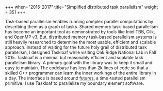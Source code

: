 +++
when="2015-2017"
title="Simplified distributed task parallelism"
weight = 351
+++

Task-based parallelism enables running complex parallel computations by describing them as a graph of tasks. Shared memory task-based parallelism has become an important tool as demonstrated by tools like Intel TBB, Cilk, and OpenMP v3. But, distributed memory task-based parallelism systems is still heavily researched to determine the most usable, efficient and scalable approach. Instead of waiting for the future holy grail of distributed task parallelism, I designed Taskloaf while visiting Oak Ridge National Lab in Fall 2015. Taskloaf is a minimal but reasonably efficient and scalable task parallelism library. A primary goal with the library was to keep it small and easy to maintain. The codebase has less than 2k lines of code so that a skilled C++ programmer can learn the inner workings of the entire library in a day. The interface is based around [futures](https://en.wikipedia.org/wiki/Futures_and_promises), a time-tested parallelism primitive. I use Taskloaf to parallelize my boundary element software.
